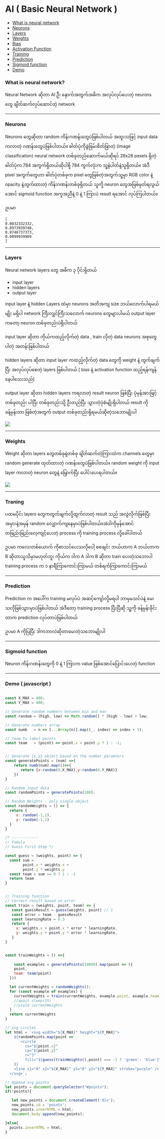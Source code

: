 
# AI ( Basic Neural Network )

- [What is neural network](#neuralnetwork)
- [Neurons](#neurons)
- [Layers](#layers)
- [Weights](#weights)
- [Bias](#bias)
- [Activation Function](#activation)
- [Training](#training)
- [Prediction](#prediction)
- [Sigmoid function](#sigmoid)
- [Demo](#demo)


### What is neural network? <a name="neuralnetwork"></a>
  
  Neural Network ဆိုတာ AI ဦး နှောက်အတွက်အဓိက အလုပ်လုပ်ပေးတဲ့ neurons တွေ ချိတ်ဆက်လုပ်ဆောင်တဲ့ network

--------

### Neurons <a name="neurons"></a>
Neurons တွေဆိုတာ random ကိန်းဂဏန်းတွေပဲဖြစ်ပါတယ် အထူးသဖြင့် input data ကလာတဲ့ ဂဏန်းတွေပဲဖြစ်ပါတယ်။ 
ဓါတ်ပုံကိုခွဲခြမ်းစိတ်ဖြာတဲ့ (Image classification) neural network တစ်ခုတည်ဆောက်မယ်ဆိုရင် 28x28 pexels ရှိတဲ့ဓါတ်ပုံက 784 အကွက်ရှိတယ်ဆိုပါစို့ 784 ကွက်လုံးက သူ့နံပါတ်နဲ့သူရှိတယ်။ 
အဲဒီ pixel အကွက်တွေဟာ ဓါတ်ပုံတစ်ခုက pixel တွေဖြစ်တဲ့အတွက်သူ့မှာ RGB color နဲ့ opacity နဲ့တွက်ထားတဲ့ ကိန်းဂဏန်းတစ်ခုရှိတယ် သူကို့ neuron တွေအဖြစ်မှတ်ရလွယ်အောင် sigmoid function အကူအညီနဲ့ 0 နဲ့ 1 ကြားပဲ result ရအောင် လုပ်ကြပါတယ်။

ဥပမာ 

```
[
0.0032332332,
0.8973939748,
0.8746737373,
0.0099939909
]
```

--------

### Layers <a name="layers"></a>

Neural network layers တွေ အဓိက ၃ ပိုင်းရှိတယ်
- input layer
- hidden layers 
- output layer

input layer နဲ့ hidden Layers ထဲမှာ neurons အတိအကျ size ဘယ်လောက်ပါရမယ်မျိုး မရှိပါ network ကြီးလျှင်ကြီးသလောက် neurons တွေများပါမယ် output layer ကတော့ neuron တစ်ခုတည်းပဲရှိပါတယ်

input layer ဆိုတာ ကိုယ်ကထည့်လိုက်တဲ့ data , train လိုတဲ့ data neurons အစုတွေပါတဲ့ အတန်းဖြစ်ပါတယ်

hidden layers ဆိုတာ input layer ကထည့်လိုက်တဲ့ data တွေကို weight နဲ့ တွက်ချက်ပြီး အလုပ်လုပ်စေတဲ့ layers ဖြစ်ပါတယ် [ bias နဲ့ activation function ထည့်ရန်ကျန်နေပါသေးသည်]

output layer ဆိုတာ hidden layers ကရလာတဲ့ result neuron ဖြစ်ပြီး ပုံမှန်အားဖြင့် တစ်ခုတည်း ပါပြီး တစ်ခုတည်းသို့ ဦးတည်ပြီး သွားတဲ့ပုံစံမျိုးရှိပါတယ်
result ကိုခန့်မှန်းတာ ဖြစ်တဲ့အတွက် output တစ်ခုတည်းရှိရမယ်ဆိုတဲ့သဘောမျိုးပါ 

<img src="https://www.tibco.com/sites/tibco/files/media_entity/2021-05/neutral-network-diagram.svg">

--------

### Weights <a name="weights"></a>

Weight ဆိုတာ layers တွေတစ်ခုနဲ့တစ်ခု ချိတ်ဆက်တဲ့ကြားထဲက channels တွေမှာ random generate ထုတ်ထားတဲ့ ဂဏန်းတွေပဲဖြစ်ပါတယ်။ 
random weight ကို input layer ကလာတဲ့ neuron တွေနဲ့ မြှောက်ပြီး ပေါင်းပေးရပါတယ်။ 

<img src="https://user-images.githubusercontent.com/33022876/130192354-f3d7f58a-0ef5-48ac-bb44-5318c2420e9d.jpg">

--------

### Traning <a name="training"></a>

ပထမပိုင်း layers တွေကတွက်ချက်လို့ထွက်လာတဲ့ result သည် အလွဲလိုက်ဖြစ်ပြီး အမှားနဲ့အမှန် random လျှောက်ကျနေမှာပဲဖြစ်ပါတယ်။အဲဒါကိုမှန်အောင်
တဖြည်းဖြည်းလေ့ကျင့်ပေးတဲ့ process ကို training process လို့ခေါ်ပါတယ်

ဥပမာ ကလေးတစ်ယောက် ကိုစာသင်ပေးသလိုပေါ့ စစချင်း ဘယ်ဟာက A ဘယ်ဟာက B ဆိုတာသူသိမှာမဟုတ်ဘူး ကိုယ်က ဒါက A ဒါက B ဆိုတာ train ပေးတဲ့သဘောပါ
training process က ၁ နာရီကြာကောင်းကြာမယ် တစ်ရက်ကြာကောင်းကြာမယ်

--------

### Prediction <a name="prediction"></a>
Prediction က အပေါ်က training မလုပ်ပဲ အဆင့်ကျော်လို့မရပါ ဘာမှမသင်ပဲနဲ့ မေးသလိုဖြစ်သွားမှာပဲဖြစ်ပါတယ် အဲဒီတော့ training process ပြီးပြီဆို သူ့ကို ခန့်မှန်းခိုင်းတာက prediction လုပ်တာပဲဖြစ်ပါတယ်

ဥပမာ A ကိုပြပြီး ဒါကဘာလဲဆိုတာမေးတဲ့သဘောမျိုးပါ 

---------

### Sigmoid function <a name="sigmoid"></a>

Neuron ကိန်းဂဏန်းတွေကို 0 နဲ့ 1 ကြားက value ဖြစ်အောင်ပြောင်းပေးတဲ့ function

---------

### Demo ( javascript ) <a name="demo"></a>

```javascript

const X_MAX = 400;
const Y_MAX = 400;

// Generate random numbers between min and max
const random = (high, low) => Math.random() * (high - low) + low;

// Generate numbers array
const numb   = n => [...Array(n)].map((_, index) => index + 1);

// Team to label points
const team   = (point) => point.x > point.y ? 1 : -1;


// Generate {x,y} object based on the number paramters
const generatePoints = (num) =>{
    return numb(num).map(()=>{
       return {x:random(0,X_MAX),y:random(0,Y_MAX)}
    })
}

// Random input data
const randomPoints = generatePoints(100);

// Random Weights - only single object
const randomWeights = () => {
  return {
     x: random(-1,1),
     y: random(-1,1)
  }
}

/* ------------
// Fomula 
// Guess First Step */

const guess = (weights, point) => {
  const sum = 
        point.x * weights.x + 
        point.y * weights.y
  const team = sum >= 0 ? 1 : -1
  return team
}


// Training function 
// Correct result based on error
const train = (weights, point, team) => {
   const guessResult = guess(weights, point) // 1
   const error = team - guessResult 
   const learningRate = 0.3
   return {
     x: weights.x + point.x * error * learningRate,
     y: weights.y + point.y * error * learningRate,
   }
}


const trainWeights = () =>{
   
    const examples = generatePoints(10000).map(point => ({
    point,
    team: team(point)
  }))

  let currentWeights = randomWeights();
  for (const example of examples) {
    currentWeights = train(currentWeights, example.point, example.team)
    //await sleep(25)
    //yield currentWeights
  }
  return currentWeights
}

// svg circles
let html = `<svg width="${X_MAX}" height="${Y_MAX}">
    ${randomPoints.map(point => 
      `<circle 
         cx="${point.x}"
         cy="${point.y}"
         r="3"
         fill="${guess(trainWeights(),point) === -1 ? 'green': 'blue'}" />`
    )}
    <line x1="0" x2="${X_MAX}" y1="0" y2="${Y_MAX}" stroke="purple" />
  </svg>`;

// Append svg points
let points = document.querySelector("#points");
if(!points){

   let new_points = document.createElement('div');
   new_points.id = 'points';
   new_points.innerHTML = html;
   document.body.append(new_points);

}else{
  points.innerHTML = html;
}

```
